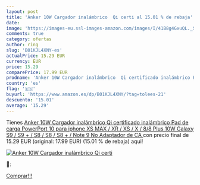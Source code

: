 ```yaml
---
layout: post
title: 'Anker 10W Cargador inalámbrico  Qi certi al 15.01 % de rebaja'
date: 
image: 'https://images-eu.ssl-images-amazon.com/images/I/41B8g4GxuQL._SL200_.jpg'
comments: true
category: ofertas
author: ring
slug: 'B01KJL4XNY-es'
actualPrice: 15.29 EUR
currency: EUR
price: 15.29
comparePrice: 17.99 EUR
prodname: 'Anker 10W Cargador inalámbrico  Qi certificado inalámbrico Pad de carga  PowerPort 10 para iphone XS MAX / XR / XS / X / 8/8 Plus  10W Galaxy S9 / S9 + / S8 / S8 / S8 + / Note 9  No Adaptador de CA '
country: 'es'
flag: '🇪🇸'
buyurl: 'https://www.amazon.es/dp/B01KJL4XNY/?tag=tolees-21'
descuento: '15.01'
average: '15.29'
---
```


Tienes [Anker 10W Cargador inalámbrico  Qi certificado inalámbrico Pad de carga  PowerPort 10 para iphone XS MAX / XR / XS / X / 8/8 Plus  10W Galaxy S9 / S9 + / S8 / S8 / S8 + / Note 9  No Adaptador de CA ](https://www.amazon.es/dp/B01KJL4XNY/?tag=tolees-21) con precio final de  15.29 EUR (original: 17.99 EUR) (15.01 %  de rebaja) aqui!

[![Anker 10W Cargador inalámbrico  Qi certi](https://images-eu.ssl-images-amazon.com/images/I/41B8g4GxuQL._SL200_.jpg)](https://www.amazon.es/dp/B01KJL4XNY/?tag=tolees-21)

🔎:


[Comprar!!!](https://www.amazon.es/dp/B01KJL4XNY/?tag=tolees-21)
